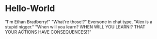 # Hello-World

"I'm Ethan Bradberry!"
"What're those!?"
Everyone in chat type, "Alex is a stupid nigger."
"When will you learn? WHEN WILL YOU LEARN!? THAT YOUR ACTIONS HAVE CONSEQUENCES!?"
